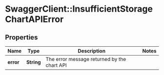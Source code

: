 # SwaggerClient::InsufficientStorageChartAPIError

## Properties
Name | Type | Description | Notes
------------ | ------------- | ------------- | -------------
**error** | **String** | The error message returned by the chart API | 


